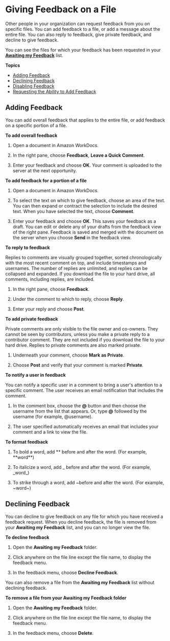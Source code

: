 # Giving Feedback on a File<a name="ipad_feedback"></a>

Other people in your organization can request feedback from you on specific files\. You can add feedback to a file, or add a message about the entire file\. You can also reply to feedback, give private feedback, and decline to give feedback\.

You can see the files for which your feedback has been requested in your [**Awaiting my Feedback**](web_nav_view.md#web_awaiting_feedback) list\.

**Topics**
+ [Adding Feedback](#add_feedback)
+ [Declining Feedback](#w3ab2b9c24c14c10)
+ [Disabling Feedback](ipad_disable_feedback.md)
+ [Requesting the Ability to Add Feedback](ipad_phone_access_feedback.md)

## Adding Feedback<a name="add_feedback"></a>

You can add overall feedback that applies to the entire file, or add feedback on a specific portion of a file\. 

**To add overall feedback**

1. Open a document in Amazon WorkDocs\.

1. In the right pane, choose **Feedback**, **Leave a Quick Comment**\. 

1. Enter your feedback and choose **OK**\. Your comment is uploaded to the server at the next opportunity\.

**To add feedback for a portion of a file**

1. Open a document in Amazon WorkDocs\.

1. To select the text on which to give feedback, choose an area of the text\. You can then expand or contract the selection to include the desired text\. When you have selected the text, choose **Comment**\.

1. Enter your feedback and choose **OK**\. This saves your feedback as a draft\. You can edit or delete any of your drafts from the feedback view of the right pane\. Feedback is saved and merged with the document on the server when you choose **Send** in the feedback view\.

**To reply to feedback**

Replies to comments are visually grouped together, sorted chronologically with the most recent comment on top, and include timestamps and usernames\. The number of replies are unlimited, and replies can be collapsed and expanded\. If you download the file to your hard drive, all comments, including replies, are included\.

1. In the right pane, choose **Feedback**\.

1. Under the comment to which to reply, choose **Reply**\.

1. Enter your reply and choose **Post**\.

**To add private feedback**

Private comments are only visible to the file owner and co\-owners\. They cannot be seen by contributors, unless you make a private reply to a contributor comment\. They are not included if you download the file to your hard drive\. Replies to private comments are also marked private\.

1. Underneath your comment, choose **Mark as Private**\.

1. Choose **Post** and verify that your comment is marked **Private**\.

**To notify a user in feedback**

You can notify a specific user in a comment to bring a user's attention to a specific comment\. The user receives an email notification that includes the comment\.

1. In the comment box, choose the **@** button and then choose the username from the list that appears\. Or, type **@** followed by the username \(for example, @username\)\.

1. The user specified automatically receives an email that includes your comment and a link to view the file\.

**To format feedback**

1. To bold a word, add \*\* before and after the word\. \(For example, \*\*word\*\*\)

1. To italicize a word, add \_ before and after the word\. \(For example, \_word\_\)

1. To strike through a word, add \~before and after the word\. \(For example, \~word\~\)

## Declining Feedback<a name="w3ab2b9c24c14c10"></a>

You can decline to give feedback on any file for which you have received a feedback request\. When you decline feedback, the file is removed from your **Awaiting my Feedback** list, and you can no longer view the file\.

**To decline feedback**

1. Open the **Awaiting my Feedback** folder\.

1. Click anywhere on the file line except the file name, to display the feedback menu\.

1. In the feedback menu, choose **Decline Feedback**\.

You can also remove a file from the **Awaiting my Feedback** list without declining feedback\.

**To remove a file from your **Awaiting my Feedback** folder**

1. Open the **Awaiting my Feedback** folder\.

1. Click anywhere on the file line except the file name, to display the feedback menu\.

1. In the feedback menu, choose **Delete**\.